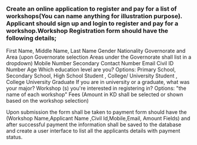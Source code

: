 ### Create an online application to register and pay for a list of workshops(You can name anything for illustration purpose). Applicant should sign up and login to register and pay for a workshop.Workshop Registration form should have the following details;

First Name, Middle Name, Last Name
Gender
Nationality
Governorate and Area (upon Governorate selection Areas under the Governorate shall list in a dropdown)
Mobile Number
Secondary Contact Number
Email
Civil ID Number
Age
Which education level are you? Options: Primary School, Secondary School, High School Student , College/ University Student , College University Graduate
If you are in university or a graduate, what was your major?
Workshop (s) you're interested in registering in? Options: "the name of each workshop"
Fees (Amount in KD shall be selected or shown based on the workshop selection)

Upon submission the form shall be taken to payment form should have the (Workshop Name,Applicant Name ,Civil Id,Mobile,Email, Amount Fields) and after successful payment the information shall be saved to the database and create a user interface to list all the applicants details with payment status.
